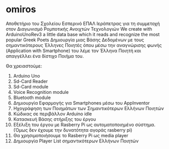 # omiros
Αποθετήριο του Σχολείου Εσπερινό ΕΠΑΛ Ιεράπετρας για τη συμμετοχή στον Διαγωνισμό Ρομποτικής Ανοιχτών Τεχνολογιών
We create with ArduinoUnoRev3 a little data base which it reads and recognize the most popular Greek Poets
Δημιουργία μιας Βάσης Δεδομένων με τους σημαντικότερους Έλληνες Ποιητές όπου μέσω την αναγνώρισης φωνής (Application with Smartphone) του λέμε τον Έλληνα Ποιητή και απαγγέλλει ένα δίστιχο Ποιήμα του.

Θα χρειαστούμε:
1. Arduino Uno
2. Sd-Card Reader
3. Sd-Card module
4. Voice Recognition module
5. Bluetooth module
6. Δημιουργία Εφαρμογής για Smartphones μέσω του AppInventor
7. Ηχογράφηση των Ποιημάτων των Σημαντικότερων Ελλήνων Ποιητών
8. Κώδικας σε περιβάλλον Arduino idle
9. Κατασκευή Βάσης στήριξης του έργου
10. Εξέλιξη του έργου με Rasberry Pi ως αυτοματοποιημένο σύστημα. (Όμως δεν έχουμε την δυνατότητα αγοράς rasberry pi)
11. Θα χρησιμοποιήσουμε το Rasberry Pi ως media player
12. Δημιουργία Player List σημαντικότερων Ελλήνων Ποιητών

